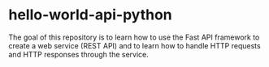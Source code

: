 # hello-world-api-python
The goal of this repository is to learn how to use the Fast API framework to create a web service (REST API) and to learn how to handle HTTP requests and HTTP responses through the service.
